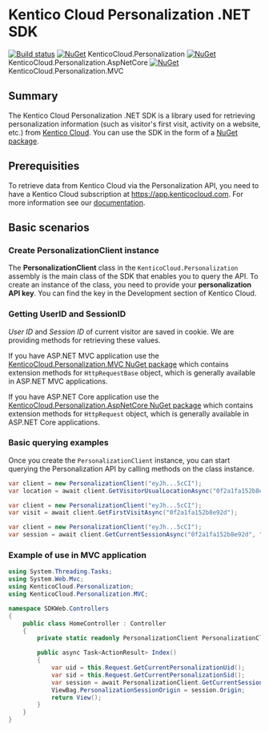 # Kentico Cloud Personalization .NET SDK

[![Build status](https://ci.appveyor.com/api/projects/status/bbn6iy1yok766yux/branch/master?svg=true)](https://ci.appveyor.com/project/kentico/personalization-sdk-net/branch/master)
[![NuGet](https://img.shields.io/nuget/v/KenticoCloud.Personalization.svg)](https://www.nuget.org/packages/KenticoCloud.Personalization) KenticoCloud.Personalization
[![NuGet](https://img.shields.io/nuget/v/KenticoCloud.Personalization.AspNetCore.svg)](https://www.nuget.org/packages/KenticoCloud.Personalization.AspNetCore) KenticoCloud.Personalization.AspNetCore
[![NuGet](https://img.shields.io/nuget/v/KenticoCloud.Personalization.MVC.svg)](https://www.nuget.org/packages/KenticoCloud.Personalization.MVC) KenticoCloud.Personalization.MVC

## Summary

The Kentico Cloud Personalization .NET SDK is a library used for retrieving personalization information (such as visitor's first visit, activity on a website, etc.) from [Kentico Cloud](https://kenticocloud.com/). You can use the SDK in the form of a [NuGet package](https://www.nuget.org/packages/KenticoCloud.Personalization).

## Prerequisities

To retrieve data from Kentico Cloud via the Personalization API, you need to have a Kentico Cloud subscription at <https://app.kenticocloud.com>. For more information see our [documentation](http://help.kenticocloud.com/).

## Basic scenarios

### Create PersonalizationClient instance

The **PersonalizationClient** class in the `KenticoCloud.Personalization` assembly is the main class of the SDK that enables you to query the API. To create an instance of the class, you need to provide your **personalization API key**. You can find the key in the Development section of Kentico Cloud.

### Getting UserID and SessionID

_User ID_ and _Session ID_ of current visitor are saved in cookie. We are providing methods for retrieving these values.

If you have ASP.NET MVC application use the [KenticoCloud.Personalization.MVC NuGet package](https://www.nuget.org/packages/KenticoCloud.Personalization.MVC) which contains extension methods for `HttpRequestBase` object, which is generally available in ASP.NET MVC applications.

If you have ASP.NET Core application use the [KenticoCloud.Personalization.AspNetCore NuGet package](https://www.nuget.org/packages/KenticoCloud.Personalization.AspNetCore) which contains extension methods for `HttpRequest` object, which is generally available in ASP.NET Core applications.

### Basic querying examples

Once you create the `PersonalizationClient` instance, you can start querying the Personalization API by calling methods on the class instance.

```C#
var client = new PersonalizationClient("eyJh...5cCI");
var location = await client.GetVisitorUsualLocationAsync("0f2a1fa152b8e92d");
```

```C#
var client = new PersonalizationClient("eyJh...5cCI");
var visit = await client.GetFirstVisitAsync("0f2a1fa152b8e92d");
```

```C#
var client = new PersonalizationClient("eyJh...5cCI");
var session = await client.GetCurrentSessionAsync("0f2a1fa152b8e92d", "8d532785326b0258");
```

### Example of use in MVC application

```C#
using System.Threading.Tasks;
using System.Web.Mvc;
using KenticoCloud.Personalization;
using KenticoCloud.Personalization.MVC;

namespace SDKWeb.Controllers
{
    public class HomeController : Controller
    {
        private static readonly PersonalizationClient PersonalizationClient = new PersonalizationClient("");

        public async Task<ActionResult> Index()
        {
            var uid = this.Request.GetCurrentPersonalizationUid();
            var sid = this.Request.GetCurrentPersonalizationSid();
            var session = await PersonalizationClient.GetCurrentSessionAsync(uid, sid);
            ViewBag.PersonalizationSessionOrigin = session.Origin;
            return View();
        }
    }
}
```
